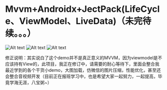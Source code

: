 # Mvvm+Androidx+JectPack(LifeCycle、ViewModel、LiveData)（未完待续。。。）
![Alt text](https://upload-images.jianshu.io/upload_images/6287044-7b6b38763c4494e3.jpg?imageMogr2/auto-orient/strip%7CimageView2/2/w/200)
![Alt text](https://upload-images.jianshu.io/upload_images/6287044-65d8eb0f634e5679.jpg?imageMogr2/auto-orient/strip%7CimageView2/2/w/200)
![Alt text](https://upload-images.jianshu.io/upload_images/6287044-b333a7df2af35c68.jpg?imageMogr2/auto-orient/strip%7CimageView2/2/w/200)




修正说明：其实说白了这个demo并不是真正意义的MVVM，因为viewmodel是不应该持有View的，此项目，我正在修订中，请需要的耐心等待下，里面会整合我最近学到的各个干货小demo，大图加载，仿微信的图片压缩，性能优化，甚至还会整合音视频开发（目前正在报班学习中，也是希望大家一起努力，一起提高，毕竟学海无涯，八宝粥~）
